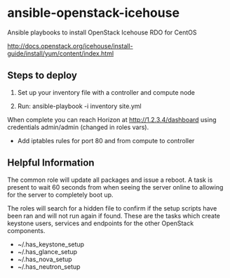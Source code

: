 ansible-openstack-icehouse
==========================

Ansible playbooks to install OpenStack Icehouse RDO for CentOS

http://docs.openstack.org/icehouse/install-guide/install/yum/content/index.html

Steps to deploy
---------------
1. Set up your inventory file with a controller and compute node

2. Run: ansible-playbook -i inventory site.yml

When complete you can reach Horizon at http://1.2.3.4/dashboard using credentials admin/admin (changed in roles vars).

* Add iptables rules for port 80 and from compute to controller



Helpful Information
-------------------
The common role will update all packages and issue a reboot.  A task is present to wait 60 seconds from when seeing the server online to allowing for the server to completely boot up.

The roles will search for a hidden file to confirm if the setup scripts have been ran and will not run again if found.  These are the tasks which create keystone users, services and endpoints for the other OpenStack components.

- ~/.has_keystone_setup
- ~/.has_glance_setup
- ~/.has_nova_setup
- ~/.has_neutron_setup
